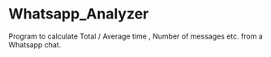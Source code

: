 # Whatsapp_Analyzer
Program to calculate Total / Average time , Number of messages etc. from a Whatsapp chat.
